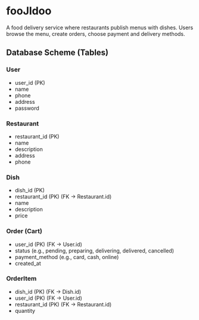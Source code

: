 # fooJIdoo

A food delivery service where restaurants publish menus with dishes. Users browse the menu, create orders, choose payment and delivery methods.

## Database Scheme (Tables)

### User
- user\_id (PK)
- name
- phone
- address
- password

### Restaurant

- restaurant\_id (PK)
- name
- description
- address
- phone

### Dish

- dish\_id (PK)
- restaurant\_id (PK) (FK -> Restaurant.id)
- name
- description
- price

### Order (Cart)

- user\_id (PK) (FK -> User.id)
- status (e.g., pending, preparing, delivering, delivered, cancelled)
- payment\_method (e.g., card, cash, online)
- created\_at

### OrderItem

- dish\_id (PK) (FK -> Dish.id)
- user\_id (PK) (FK -> User.id)
- restaurant\_id (PK) (FK -> Restaurant.id)
- quantity
